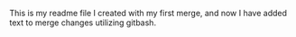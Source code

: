 This is my readme file I created with my first merge, and now I have added text to merge changes utilizing gitbash.